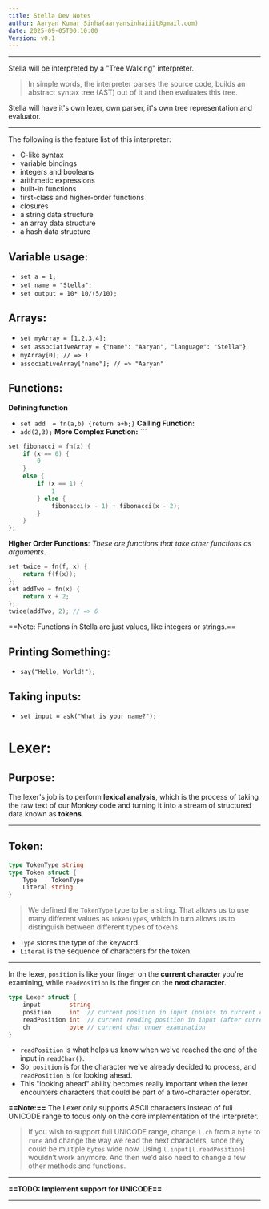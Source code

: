 ```yaml
---
title: Stella Dev Notes
author: Aaryan Kumar Sinha(aaryansinhaiiit@gmail.com)
date: 2025-09-05T00:10:00
Version: v0.1
---
```

---

Stella will be interpreted by a "Tree Walking" interpreter.
>In simple words,  the interpreter parses the source code, builds an abstract syntax tree (AST) out of it and then evaluates this tree.

Stella will have it's own lexer, own parser, it's own tree representation and evaluator.

---
The  following is the feature list of this interpreter:
- C-like syntax  
- variable bindings  
- integers and booleans  
- arithmetic expressions  
- built-in functions  
- first-class and higher-order functions  
- closures  
- a string data structure  
- an array data structure  
- a hash data structure

## Variable usage:
- `set a = 1;`
- `set name = "Stella";`
- `set output = 10* 10/(5/10);`
## Arrays:
- `set myArray = [1,2,3,4];`
- `set associativeArray = {"name": "Aaryan", "language": "Stella"}`
- `myArray[0]; // => 1`
- `associativeArray["name"]; // => "Aaryan"`
## Functions:
**Defining function**
- `set add  = fn(a,b) {return a+b;}`
**Calling Function:**
- `add(2,3);`
**More Complex Function:** ```
``` c
set fibonacci = fn(x) {
	if (x == 0) {
		0
	} 
	else {
		if (x == 1) {
			1
		} else {
			fibonacci(x - 1) + fibonacci(x - 2);
		}
	}
};
```
**Higher Order Functions**:
*These are functions that take other functions as arguments*.
```c
set twice = fn(f, x) {  
	return f(f(x));  
};  
set addTwo = fn(x) {  
	return x + 2;  
};  
twice(addTwo, 2); // => 6
```
==Note: Functions in Stella are just values, like integers or strings.==

## Printing Something:
- `say("Hello, World!");`
## Taking inputs:
- `set input = ask("What is your name?");`

# Lexer:
## Purpose:
The lexer's job is to perform **lexical analysis**, which is the process of taking the raw text of our Monkey code and turning it into a stream of structured data known as **tokens**.

---

## Token:
```go
type TokenType string
type Token struct {
	Type    TokenType
	Literal string
}
```
> We defined the `TokenType` type to be a string. That allows us to use many different values as `TokenTypes`, which in turn allows us to distinguish between different types of tokens.
- `Type` stores the type of the keyword.
- `Literal` is the sequence of characters for the token.
---

In the lexer, `position` is like your finger on the **current character** you're examining, while `readPosition` is the finger on the **next character**.
```go
type Lexer struct {
	input        string
	position     int  // current position in input (points to current char)
	readPosition int  // current reading position in input (after current char)
	ch           byte // current char under examination
}
```
- `readPosition` is what helps us know when we've reached the end of the input in `readChar()`.
-  So, `position` is for the character we've already decided to process, and `readPosition` is for looking ahead.
- This "looking ahead" ability becomes really important when the lexer encounters characters that could be part of a two-character operator.

**==Note:==** The Lexer only supports ASCII characters instead of full UNICODE range to focus only on the core implementation of the interpreter.
> If you wish to support full UNICODE range, change `l.ch` from a `byte` to `rune` and change the way we read the next characters, since they could be multiple `bytes` wide now. Using `l.input[l.readPosition]` wouldn’t work anymore. And then we’d also need to change a few other methods and functions.
---

**==TODO: Implement support for UNICODE==**.

---
